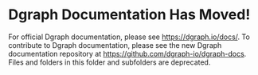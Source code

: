 # Dgraph Documentation Has Moved!

For official Dgraph documentation, please see https://dgraph.io/docs/. To contribute to Dgraph documentation, please see the new Dgraph documentation repository at https://github.com/dgraph-io/dgraph-docs. Files and folders in this folder and subfolders are deprecated.
